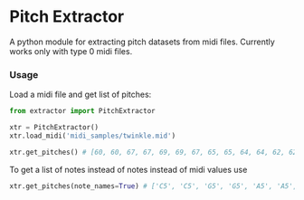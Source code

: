 # Pitch Extractor

A python module for extracting pitch datasets from midi files. Currently works only with type 0 midi files. 

### Usage
Load a midi file and get list of pitches:

```python
from extractor import PitchExtractor

xtr = PitchExtractor()
xtr.load_midi('midi_samples/twinkle.mid')

xtr.get_pitches() # [60, 60, 67, 67, 69, 69, 67, 65, 65, 64, 64, 62, 62, 60]
```

To get a list of notes instead of notes instead of midi values use 
```python
xtr.get_pitches(note_names=True) # ['C5', 'C5', 'G5', 'G5', 'A5', 'A5', 'G5', 'F5', 'F5', 'E5', 'E5', 'D5', 'D5', 'C5']
```